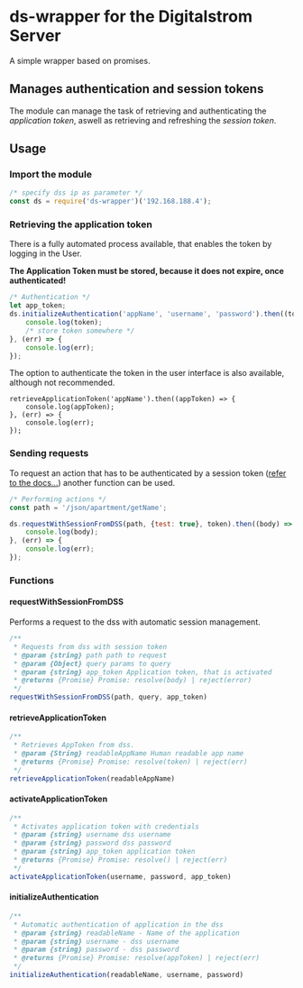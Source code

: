 # ds-wrapper for the Digitalstrom Server

A simple wrapper based on promises.

## Manages authentication and session tokens

The module can manage the task of retrieving and authenticating the *application token*, aswell as retrieving and refreshing the *session token*.

## Usage

### Import the module
```js
/* specify dss ip as parameter */
const ds = require('ds-wrapper')('192.168.188.4');
```

### Retrieving the application token

There is a fully automated process available, that enables the token by logging in the User.

**The Application Token must be stored, because it does not expire, once authenticated!**

```js
/* Authentication */
let app_token;
ds.initializeAuthentication('appName', 'username', 'password').then((token) => {
    console.log(token);
    /* store token somewhere */
}, (err) => {
    console.log(err);
});
```

The option to authenticate the token in the user interface is also available, although not recommended.

```
retrieveApplicationToken('appName').then((appToken) => {
    console.log(appToken);
}, (err) => {
    console.log(err);
});
```

### Sending requests

To request an action that has to be authenticated by a session token ([refer to the docs...](http://developer.digitalstrom.org/Architecture/dss-json.pdf)) another function can be used.

```js
/* Performing actions */
const path = '/json/apartment/getName';

ds.requestWithSessionFromDSS(path, {test: true}, token).then((body) => {
    console.log(body);
}, (err) => {
    console.log(err);
});
```

### Functions

#### requestWithSessionFromDSS

Performs a request to the dss with automatic session management.

```js
/**
 * Requests from dss with session token
 * @param {string} path path to request
 * @param {Object} query params to query
 * @param {string} app_token Application token, that is activated
 * @returns {Promise} Promise: resolve(body) | reject(error)
 */
requestWithSessionFromDSS(path, query, app_token)
```

#### retrieveApplicationToken

```js
/**
 * Retrieves AppToken from dss.
 * @param {String} readableAppName Human readable app name
 * @returns {Promise} Promise: resolve(token) | reject(err)
 */
retrieveApplicationToken(readableAppName)
```

#### activateApplicationToken

```js
/**
 * Activates application token with credentials
 * @param {string} username dss username
 * @param {string} password dss password
 * @param {string} app_token application token
 * @returns {Promise} Promise: resolve() | reject(err)
 */
activateApplicationToken(username, password, app_token)
```

#### initializeAuthentication

```js
/**
 * Automatic authentication of application in the dss
 * @param {string} readableName - Name of the application
 * @param {string} username - dss username
 * @param {string} password - dss password
 * @returns {Promise} Promise: resolve(appToken) | reject(err)
 */
initializeAuthentication(readableName, username, password)
```
